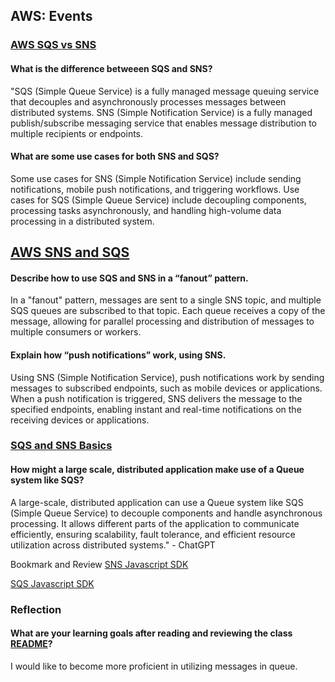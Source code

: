## AWS: Events


### [AWS SQS vs SNS](https://medium.com/awesome-cloud/aws-difference-between-sqs-and-sns-61a397bf76c5)

#### What is the difference betweeen SQS and SNS?

"SQS (Simple Queue Service) is a fully managed message queuing service that decouples and asynchronously processes messages between distributed systems. SNS (Simple Notification Service) is a fully managed publish/subscribe messaging service that enables message distribution to multiple recipients or endpoints.

#### What are some use cases for both SNS and SQS?


Some use cases for SNS (Simple Notification Service) include sending notifications, mobile push notifications, and triggering workflows. Use cases for SQS (Simple Queue Service) include decoupling components, processing tasks asynchronously, and handling high-volume data processing in a distributed system.

## [AWS SNS and SQS](https://www.youtube.com/watch?v=mXk0MNjlO7A)

#### Describe how to use SQS and SNS in a “fanout” pattern.

In a "fanout" pattern, messages are sent to a single SNS topic, and multiple SQS queues are subscribed to that topic. Each queue receives a copy of the message, allowing for parallel processing and distribution of messages to multiple consumers or workers.

#### Explain how “push notifications” work, using SNS.


Using SNS (Simple Notification Service), push notifications work by sending messages to subscribed endpoints, such as mobile devices or applications. When a push notification is triggered, SNS delivers the message to the specified endpoints, enabling instant and real-time notifications on the receiving devices or applications.


### [SQS and SNS Basics](https://www.youtube.com/watch?v=UesxWuZMZqI)

#### How might a large scale, distributed application make use of a Queue system like SQS?


A large-scale, distributed application can use a Queue system like SQS (Simple Queue Service) to decouple components and handle asynchronous processing. It allows different parts of the application to communicate efficiently, ensuring scalability, fault tolerance, and efficient resource utilization across distributed systems." - ChatGPT


Bookmark and Review
[SNS Javascript SDK](https://docs.aws.amazon.com/AWSJavaScriptSDK/latest/AWS/SNS.html)

[SQS Javascript SDK](https://docs.aws.amazon.com/AWSJavaScriptSDK/latest/AWS/SQS.html)

### Reflection

#### What are your learning goals after reading and reviewing the class [README](https://codefellows.github.io/code-401-javascript-guide/curriculum/class-19/)?

I would like to become more proficient in utilizing messages in queue.